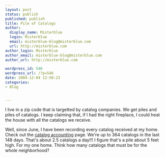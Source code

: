 ```yaml
---
layout: post
status: publish
published: publish
title: Pile of Catalogs
author:
  display_name: Misterblue
  login: Misterblue
  email: misterblue-blog@misterblue.com
  url: http://misterblue.com
author_login: Misterblue
author_email: misterblue-blog@misterblue.com
author_url: http://misterblue.com

wordpress_id: 546
wordpress_url: /?p=546
date: 2004-12-04 12:58:23
categories:
- Blog


---
```

<p>
I live in a zip code that is targetted by catalog companies.
We get piles and piles of catalogs.
I keep claiming that, if I had the right fireplace, I could heat the house
with all the catalogs we receive.
</p>
<p>
Well, since June, I have been recording every catalog received at my home.
Check out the
<a href="http://misterblue.com/catalog/">catalog accounting</a>
page. 
We're up to 364 catalogs in the last 148 days.
That's  about 2.5 catalogs a day!!!
I figure that's a pile about 5 feet high.
For my one home.
Think how many catalogs that must be for the whole neighborhood?
</p>

